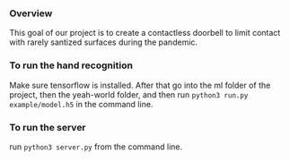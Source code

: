 ### Overview
This goal of our project is to create a contactless 
doorbell to limit contact with rarely santized surfaces
during the pandemic.

### To run the hand recognition
Make sure tensorflow is installed. After that
go into the ml folder of the project, then the yeah-world folder, and then run ```python3 run.py example/model.h5``` in the command line.

### To run the server
run ```python3 server.py``` from the command line.
